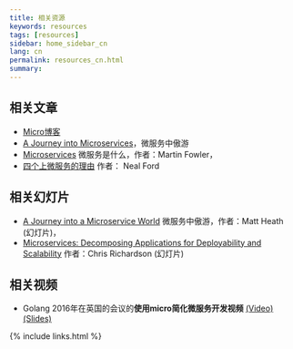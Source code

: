 ```yaml
---
title: 相关资源
keywords: resources
tags: [resources]
sidebar: home_sidebar_cn
lang: cn
permalink: resources_cn.html
summary: 
---
```


## 相关文章

- [Micro博客](https://micro.mu/blog)
- [A Journey into Microservices](https://sudo.hailoapp.com/services/2015/03/09/journey-into-a-microservice-world-part-1/)，微服务中傲游
- [Microservices](http://martinfowler.com/articles/microservices.html) 微服务是什么，作者：Martin Fowler，
- [四个上微服务的理由](http://radar.oreilly.com/2015/04/4-reasons-why-microservices-resonate.html) 作者： Neal Ford

## 相关幻灯片
- [A Journey into a Microservice World](https://speakerdeck.com/mattheath/a-journey-into-a-microservice-world) 微服务中傲游，作者：Matt Heath (幻灯片)，
- [Microservices: Decomposing Applications for Deployability and Scalability](http://www.slideshare.net/chris.e.richardson/microservices-decomposing-applications-for-deployability-and-scalability-jax) 作者：Chris Richardson (幻灯片)

## 相关视频

- Golang 2016年在英国的会议的**使用micro简化微服务开发视频** [(Video)](https://www.youtube.com/watch?v=xspaDovwk34) [(Slides)](https://speakerdeck.com/asim/simplifying-microservices-with-micro)

{% include links.html %}
